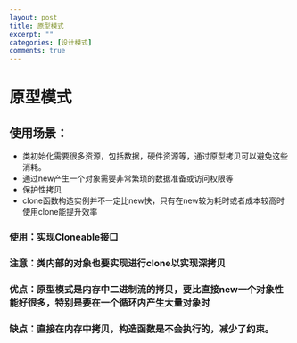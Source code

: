 ```yaml
---
layout: post
title: 原型模式
excerpt: ""
categories: [设计模式]
comments: true
---
```

# 原型模式

## 使用场景：
* 类初始化需要很多资源，包括数据，硬件资源等，通过原型拷贝可以避免这些消耗。   
* 通过new产生一个对象需要非常繁琐的数据准备或访问权限等     
* 保护性拷贝     
* clone函数构造实例并不一定比new快，只有在new较为耗时或者成本较高时使用clone能提升效率      
### 使用：实现Cloneable接口        
### 注意：类内部的对象也要实现进行clone以实现深拷贝       
### 优点：原型模式是内存中二进制流的拷贝，要比直接new一个对象性能好很多，特别是要在一个循环内产生大量对象时       
### 缺点：直接在内存中拷贝，构造函数是不会执行的，减少了约束。      
